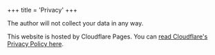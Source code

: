 +++
title = 'Privacy'
+++

The author will not collect your data in any way.

This website is hosted by Cloudflare Pages. You can [read Cloudflare's Privacy Policy here](https://www.cloudflare.com/privacypolicy/).